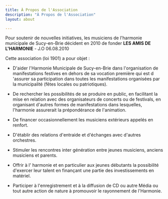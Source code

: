 ```yaml
---
title: À Propos de l'Association
description: "À Propos de l'Association"
layout: about

---
```


Pour soutenir de nouvelles initiatives, les musiciens de l'harmonie municipale de Sucy-en-Brie décident en 2010 de fonder **LES AMIS DE L'HARMONIE** - J.O 06.08.2010

Cette association (loi 1901) a pour objet :

- D'aider l'Harmonie Municipale de Sucy-en-Brie dans l'organisation de manifestations festives
en dehors de sa vocation première qui est d 'assurer sa participation dans toutes
les manifestations organisées par la municipalité (fêtes locales ou patriotiques).

- De rechercher les possibilités de se produire en public, en facilitant la mise en relation
avec des organisateurs de concerts ou de festivals, en organisant d'autres formes de
manifestations dans lesquelles, l'harmonie assurerait la prépondérance de l'animation.

- De financer occasionnellement les musiciens extérieurs appelés en renfort.

- D'établir des relations d'entraide et d'échanges avec d'autres orchestres.

- Stimuler les rencontres inter génération entre jeunes musiciens, anciens musiciens et parents.

- Offrir à l' harmonie et en particulier aux jeunes débutants la possibilité d'exercer leur talent
en finançant une partie des investissements en matériel.

- Participer à l'enregistrement et à la diffusion de CD ou autre Média ou tout autre action
de nature à promouvoir le rayonnement de l'Harmonie.

